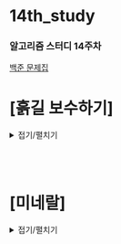 # 14th_study

### 알고리즘 스터디 14주차

[백준 문제집](https://www.acmicpc.net/workbook/view/17523) <br/>

<!-- [프로그래머스](https://school.programmers.co.kr/learn/courses/30/lessons/148653) -->

# [흙길 보수하기]

<details>
<summary>접기/펼치기</summary>
<div markdown="1">

### [민웅](./흙길%20보수하기/민웅.py)

```py

```

### [병국](./흙길%20보수하기/병국.py)

```py


```

### [상미](./흙길%20보수하기/상미.py)

```py


```

### [서희](./흙길%20보수하기/서희.py)

```py

```

### [성구](./흙길%20보수하기/성구.py)

```py


```

</div>

</details>

<br><br>

# [미네랄]

<details>
<summary>접기/펼치기</summary>
<div markdown="1">

## [민웅](<./미네랄/민웅.py>)

```py

```

## [병국](<./미네랄/병국.py>)

```py

```

## [상미](<./미네랄/상미.py>)

```py


```

## [서희](<./미네랄/서희.py>)

```py

```

## [성구](<./미네랄/성구.py>)

```py

```

</div>

</details>